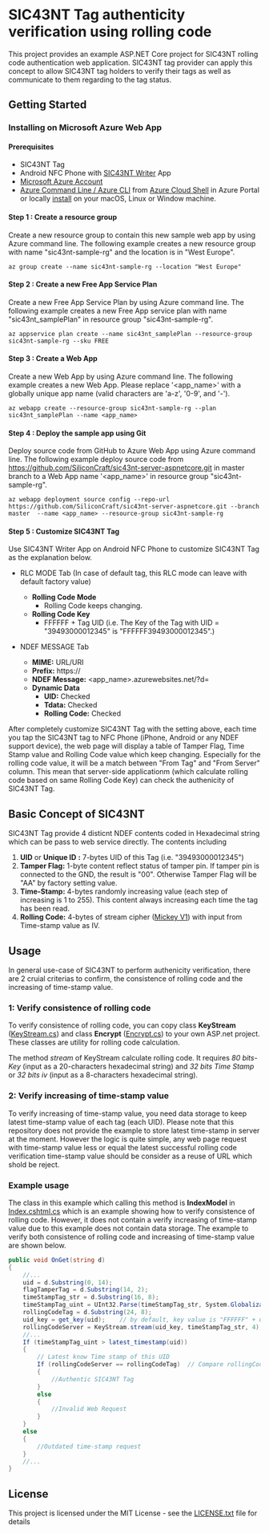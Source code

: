 # SIC43NT Tag authenticity verification using rolling code

This project provides an example ASP.NET Core project for SIC43NT rolling code authentication web application. SIC43NT tag provider can apply this concept to allow SIC43NT tag holders to verify 
their tags as well as communicate to them regarding to the tag status.

## Getting Started

### Installing on Microsoft Azure Web App 

#### Prerequisites

* SIC43NT Tag
* Android NFC Phone with [SIC43NT Writer](https://play.google.com/store/apps/details?id=com.sic.app.sic43nt.writer) App
* [Microsoft Azure Account](https://azure.microsoft.com/) 
* [Azure Command Line / Azure CLI](https://docs.microsoft.com/en-us/cli/azure) from [Azure Cloud Shell](https://docs.microsoft.com/en-us/azure/cloud-shell/overview) in Azure Portal or locally [install](https://docs.microsoft.com/en-us/cli/azure/install-azure-cli?view=azure-cli-latest) on your macOS, Linux or Window machine.

#### Step 1 : Create a resource group

Create a new resource group to contain this new sample web app by using Azure command line.
The following example creates a new resource group with name "sic43nt-sample-rg" and the location is in "West Europe". 

```
az group create --name sic43nt-sample-rg --location "West Europe"
```

#### Step 2 : Create a new Free App Service Plan
Create a new Free App Service Plan by using Azure command line. The following example creates a new Free App service plan with name "sic43nt_samplePlan" in resource group "sic43nt-sample-rg".

```
az appservice plan create --name sic43nt_samplePlan --resource-group sic43nt-sample-rg --sku FREE
```

#### Step 3 : Create a Web App 
Create a new Web App by using Azure command line. The following example creates a new Web App. Please replace '<app_name>' with a globally unique app name (valid characters are 'a-z', '0-9', and '-'). 

```
az webapp create --resource-group sic43nt-sample-rg --plan sic43nt_samplePlan --name <app_name>
```

#### Step 4 : Deploy the sample app using Git
Deploy source code from GitHub to Azure Web App using Azure command line. The following example deploy source code from https://github.com/SiliconCraft/sic43nt-server-aspnetcore.git in master branch to a Web App name '<app_name>' in resource group "sic43nt-sample-rg".
```
az webapp deployment source config --repo-url https://github.com/SiliconCraft/sic43nt-server-aspnetcore.git --branch master  --name <app_name> --resource-group sic43nt-sample-rg
```

#### Step 5 : Customize SIC43NT Tag
Use SIC43NT Writer App on Android NFC Phone to customize SIC43NT Tag as the explanation below.
* RLC MODE Tab (In case of default tag, this RLC mode can leave with default factory value)
  * **Rolling Code Mode**
    * Rolling Code keeps changing.
  * **Rolling Code Key**
    * FFFFFF + Tag UID (i.e. The Key of the Tag with UID = "39493000012345" is "FFFFFF39493000012345".)

* NDEF MESSAGE Tab
  * **MIME:** URL/URI
  * **Prefix:** https://
  * **NDEF Message:** <app_name>.azurewebsites.net/?d=
  * **Dynamic Data**
    * **UID:** Checked
    * **Tdata:** Checked
    * **Rolling Code:** Checked

After completely customize SIC43NT Tag with the setting above, each time you tap the SIC43NT tag to NFC Phone (iPhone, Android or any NDEF support device), the web page will display a table of Tamper Flag, Time Stamp value and Rolling Code value which keep changing. Especially for the rolling code value, it will be a match between "From Tag" and "From Server" column. This mean that server-side applicationm (which calculate rolling code based on same Rolling Code Key) can check the authenicity of SIC43NT Tag.

## Basic Concept of SIC43NT 

SIC43NT Tag provide 4 disticnt NDEF contents coded in Hexadecimal string which can be pass to web service directly. The contents including
1. **UID** or **Unique ID** **:** 7-bytes UID of this Tag (i.e. "39493000012345")
1. **Tamper Flag:** 1-byte content reflect status of tamper pin. If tamper pin is connected to the GND, the result is "00". Otherwise Tamper Flag will be "AA" by factory setting value. 
1. **Time-Stamp:** 4-bytes randomly increasing value (each step of increasing is 1 to 255). This content always increasing each time the tag has been read.
1. **Rolling Code:** 4-bytes of stream cipher ([Mickey V1](http://www.ecrypt.eu.org/stream/ciphers/mickey/mickey.pdf)) with input from Time-stamp value as IV.

## Usage

In general use-case of SIC43NT to perform authenicity verification, there are 2 cruial criterias to confirm, the consistence of rolling code and the increasing of time-stamp value.

### 1: Verify consistence of rolling code

To verify consistence of rolling code, you can copy class **KeyStream** ([KeyStream.cs](https://github.com/SiliconCraft/sic43nt-server-aspnetcore/blob/master/SIC43NT_Webserver/Utilities/KeyStream/KeyStream.cs)) and class **Encrypt** ([Encrypt.cs](https://github.com/SiliconCraft/sic43nt-server-aspnetcore/blob/master/SIC43NT_Webserver/Utilities/KeyStream/Encrypt.cs)) to your own ASP.net project. These classes are utility for rolling code calculation. 

The method *stream* of KeyStream calculate rolling code. It requires *80 bits-Key* (input as a 20-characters hexadecimal string) and *32 bits Time Stamp* or *32 bits iv* (input as a 8-characters hexadecimal string).

### 2: Verify increasing of time-stamp value

To verify increasing of time-stamp value, you need data storage to keep latest time-stamp value of each tag (each UID). Please note that this repository does not provide the example to store latest time-stamp in server at the moment. However the logic is quite simple, any web page request with time-stamp value less or equal the latest successful rolling code verification time-stamp value should be consider as a reuse of URL which shold be reject.

### Example usage

The class in this example which calling this method is **IndexModel** in [Index.cshtml.cs](https://github.com/SiliconCraft/sic43nt-server-aspnetcore/blob/master/SIC43NT_Webserver/Pages/Index.cshtml.cs) which is an example showing how to verify consistence of rolling code. However, it does not contain a verify increasing of time-stamp value due to this example does not contain data storage. The example to verify both consistence of rolling code and increasing of time-stamp value are shown below.


```C#
public void OnGet(string d)
{
    //...
    uid = d.Substring(0, 14);               
    flagTamperTag = d.Substring(14, 2);
    timeStampTag_str = d.Substring(16, 8);
    timeStampTag_uint = UInt32.Parse(timeStampTag_str, System.Globalization.NumberStyles.HexNumber);
    rollingCodeTag = d.Substring(24, 8);
    uid_key = get_key(uid);    // by default, key value is "FFFFFF" + uid
    rollingCodeServer = KeyStream.stream(uid_key, timeStampTag_str, 4);
    //...
    If (timeStampTag_uint > latest_timestamp(uid))
    {
        // Latest know Time stamp of this UID
        If (rollingCodeServer == rollingCodeTag)  // Compare rollingCodeServer against rollingCodeTag.
        {
            //Authentic SIC43NT Tag
        }
        else 
        {
            //Invalid Web Request
        }
    } 
    else
    {
        //Outdated time-stamp request
    }
    //...
}
```

## License

This project is licensed under the MIT License - see the [LICENSE.txt](LICENSE.txt) file for details

